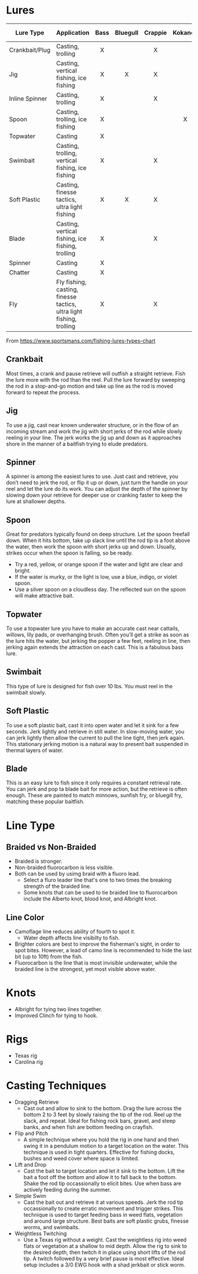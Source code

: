 # Lures

| Lure Type      | Application                                                          | Bass  | Bluegull | Crappie | Kokanee | Makinaw | Muskie | Northern Pike | Panfish | Salmon | Steelhead | Stripers | Trout | Walleye | White Bass | Yellow Perch |
| -------------- | -------------------------------------------------------------------- | :---: | :------: | :-----: | :-----: | :-----: | :----: | :-----------: | :-----: | :----: | :-------: | :------: | :---: | :-----: | :--------: | :----------: |
| Crankbait/Plug | Casting, trolling                                                    |   X   |          |    X    |         |         |   X    |       X       |         |   X    |     X     |          |   X   |    X    |            |              |
| Jig            | Casting, vertical fishing, ice fishing                               |   X   |    X     |    X    |         |         |        |               |    X    |        |           |    X     |   X   |    X    |     X      |      X       |
| Inline Spinner | Casting, trolling                                                    |   X   |          |    X    |         |         |   X    |       X       |         |   X    |           |          |   X   |    X    |            |              |
| Spoon          | Casting, trolling, ice fishing                                       |   X   |          |         |    X    |         |   X    |       X       |         |   X    |     X     |    X     |       |    X    |            |              |
| Topwater       | Casting                                                              |   X   |          |         |         |         |   X    |       X       |         |        |           |    X     |   X   |         |            |              |
| Swimbait       | Casting, trolling, vertical fishing, ice fishing                     |   X   |          |    X    |         |         |   X    |       X       |         |        |           |    X     |   X   |    X    |            |              |
| Soft Plastic   | Casting, finesse tactics, ultra light fishing                        |   X   |    X     |    X    |         |         |        |               |    X    |        |           |    X     |   X   |         |     X      |      X       |
| Blade          | Casting, vertical fishing, ice fishing, trolling                     |   X   |          |    X    |         |         |   X    |       X       |         |        |           |    X     |   X   |    X    |            |      X       |
| Spinner        | Casting                                                              |   X   |          |         |         |         |   X    |       X       |         |        |           |          |       |         |            |              |
| Chatter        | Casting                                                              |   X   |          |         |         |         |   X    |       X       |         |        |           |    X     |       |         |            |              |
| Fly            | Fly fishing, casting, finesse tactics, ultra light fishing, trolling |   X   |          |    X    |         |    X    |        |       X       |         |   X    |     X     |          |   X   |         |            |              |

From https://www.sportsmans.com/fishing-lures-types-chart

## Crankbait
Most times, a crank and pause retrieve will outfish a straight retrieve. Fish the lure more with the rod than the reel. Pull the lure forward by sweeping the rod in a stop-and-go motion and take up line as the rod is moved forward to repeat the process.

## Jig
To use a jig, cast near known underwater structure, or in the flow of an incoming stream and work the jig with short jerks of the rod while slowly reeling in your line. The jerk works the jig up and down as it approaches shore in the manner of a baitfish trying to elude predators.

## Spinner
A spinner is among the easiest lures to use. Just cast and retrieve, you don’t need to jerk the rod, or flip it up or down, just turn the handle on your reel and let the lure do its work. You can adjust the depth of the spinner by slowing down your retrieve for deeper use or cranking faster to keep the lure at shallower depths.

## Spoon
Great for predators typically found on deep structure. Let the spoon freefall down. When it hits bottom, take up slack line until the rod tip is a foot above the water, then work the spoon with short jerks up and down. Usually, strikes occur when the spoon is falling, so be ready.
- Try a red, yellow, or orange spoon if the water and light are clear and bright.
- If the water is murky, or the light is low, use a blue, indigo, or violet spoon.
- Use a silver spoon on a cloudless day. The reflected sun on the spoon will make attractive bait.

## Topwater
To use a topwater lure you have to make an accurate cast near cattails, willows, lily pads, or overhanging brush. Often you’ll get a strike as soon as the lure hits the water, but jerking the popper a few feet, reeling in line, then jerking again extends the attraction on each cast. This is a fabulous bass lure.

## Swimbait
This type of lure is designed for fish over 10 lbs. You must reel in the swimbait slowly. 

## Soft Plastic
To use a soft plastic bait, cast it into open water and let it sink for a few seconds. Jerk lightly and retrieve in still water. In slow-moving water, you can jerk lightly then allow the current to pull the line tight, then jerk again. This stationary jerking motion is a natural way to present bait suspended in thermal layers of water.

## Blade
This is an easy lure to fish since it only requires a constant retrieval rate. You can jerk and pop ta blade bait for more action, but the retrieve is often enough. These are painted to match minnows, sunfish fry, or bluegill fry, matching these popular baitfish.


# Line Type
## Braided vs Non-Braided
- Braided is stronger.
- Non-braided fluorocarbon is less visible.
- Both can be used by usimg braid with a fluoro lead.
  - Select a fluro leader line that's one to two times the breaking strength of the braided line.
  - Some knots that can be used to tie braided line to fluorocarbon include the Alberto knot, blood knot, and Albright knot.
 

## Line Color
- Camoflage line reduces ability of fourth to spot it.
  - Water depth affects line visibilty to fish.
- Brighter colors are best to improve the fisherman's sight, in order to spot bites. However, a lead of camo line is recommended to hide the last bit (up to 10ft) from the fish.
- Fluorocarbon is the line that is most invisible underwater, while the braided line is the strongest, yet most visible above water.

# Knots
- Albright for tying two lines together.
- Improved Clinch for tying to hook.

# Rigs
- Texas rig
- Carolina rig

# Casting Techniques
- Dragging Retrieve
  - Cast out and allow to sink to the bottom. Drag the lure across the bottom 2 to 3 feet by slowly raising the tip of the rod. Reel up the slack, and repeat. Ideal for fishing rock bars, gravel, and steep banks, and when fish are bottom feeding on crayfish.
- Flip and Pitch
  - A simple technique where you hold the rig in one hand and then swing it in a pendulum motion to a target location on the water. This technique is used in tight quarters. Effective for fishing docks, bushes and weed cover where space is limited.
- Lift and Drop
  - Cast the bait to target location and let it sink to the bottom. Lift the bait a foot off the bottom and allow it to fall back to the bottom. Shake the rod tip occassionally to elicit bites. Use when bass are actively feeding during the summer.
- Simple Swim
  - Cast the bait out and retrieve it at various speeds. Jerk the rod tip occassionally to create erratic movement and trigger strikes. This technique is used to target feeding bass in weed flats, vegetation and around large structure. Best baits are soft plastic grubs, finesse worms, and swimbaits.
- Weightless Twitching
  - Use a Texas rig without a weight. Cast the weightless rig into weed flats or vegetation at a shallow to mid depth. Allow the rig to sink to the desired depth, then twitch it in place using short lifts of the rod tip. A twitch followed by a very brief pause is most effective. Ideal setup includes a 3/0 EWG hook with a shad jerkbait or stick worm.
